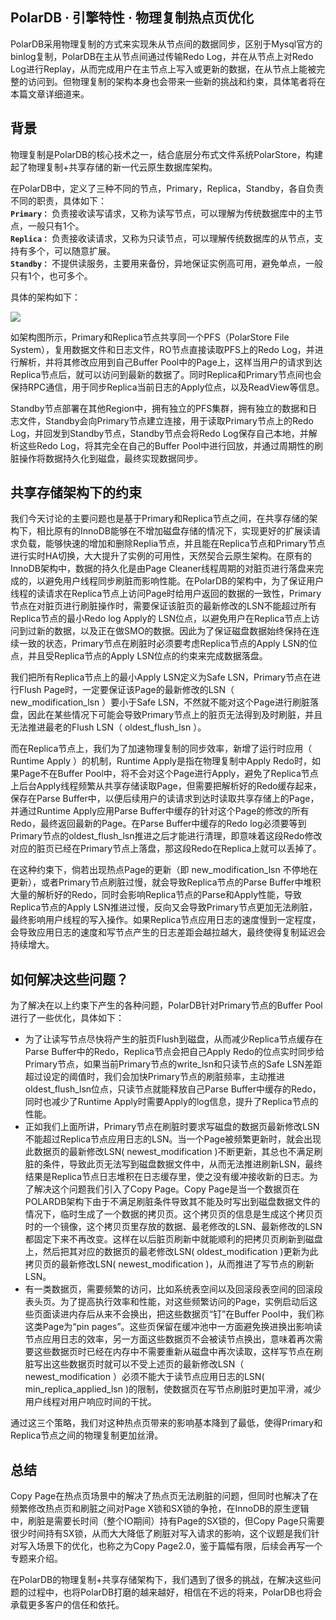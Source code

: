 ## PolarDB · 引擎特性 · 物理复制热点页优化


PolarDB采用物理复制的方式来实现朱从节点间的数据同步，区别于Mysql官方的binlog复制，PolarDB在主从节点间通过传输Redo Log，并在从节点上对Redo Log进行Replay，从而完成用户在主节点上写入或更新的数据，在从节点上能被完整的访问到。但物理复制的架构本身也会带来一些新的挑战和约束，具体笔者将在本篇文章详细道来。  

## 背景


物理复制是PolarDB的核心技术之一，结合底层分布式文件系统PolarStore，构建起了物理复制+共享存储的新一代云原生数据库架构。  


在PolarDB中，定义了三种不同的节点，Primary，Replica，Standby，各自负责不同的职责，具体如下：   **`Primary：`** 负责接收读写请求，又称为读写节点，可以理解为传统数据库中的主节点，一般只有1个。   **`Replica：`** 负责接收读请求，又称为只读节点，可以理解传统数据库的从节点，支持有多个，可以随意扩展。   **`Standby：`** 不提供读服务，主要用来备份，异地保证实例高可用，避免单点，一般只有1个，也可多个。  


具体的架构如下：  


![][0]  


如架构图所示，Primary和Replica节点共享同一个PFS（PolarStore File System），复用数据文件和日志文件，RO节点直接读取PFS上的Redo Log，并进行解析，并将其修改应用到自己Buffer Pool中的Page上，这样当用户的请求到达Replica节点后，就可以访问到最新的数据了。同时Replica和Primary节点间也会保持RPC通信，用于同步Replica当前日志的Apply位点，以及ReadView等信息。  


Standby节点部署在其他Region中，拥有独立的PFS集群，拥有独立的数据和日志文件，Standby会向Primary节点建立连接，用于读取Primary节点上的Redo Log，并回发到Standby节点，Standby节点会将Redo Log保存自己本地，并解析这些Redo Log，将其完全在自己的Buffer Pool中进行回放，并通过周期性的刷脏操作将数据持久化到磁盘，最终实现数据同步。  

## 共享存储架构下的约束


我们今天讨论的主要问题也是基于Primary和Replica节点之间，在共享存储的架构下，相比原有的InnoDB能够在不增加磁盘存储的情况下，实现更好的扩展读请求负载，能够快速的增加和删除Replia节点，并且能在Replica节点和Primary节点进行实时HA切换，大大提升了实例的可用性，天然契合云原生架构。在原有的InnoDB架构中，数据的持久化是由Page Cleaner线程周期的对脏页进行落盘来完成的，以避免用户线程同步刷脏而影响性能。在PolarDB的架构中，为了保证用户线程的读请求在Replica节点上访问Page时给用户返回的数据的一致性，Primary节点在对脏页进行刷脏操作时，需要保证该脏页的最新修改的LSN不能超过所有Replica节点的最小Redo log Apply的 LSN位点，以避免用户在Replica节点上访问到过新的数据，以及正在做SMO的数据。因此为了保证磁盘数据始终保持在连续一致的状态，Primary节点在刷脏时必须要考虑Replica节点的Apply LSN的位点，并且受Replica节点的Apply LSN位点的约束来完成数据落盘。  


我们把所有Replica节点上的最小Apply LSN定义为Safe LSN，Primary节点在进行Flush Page时，一定要保证该Page的最新修改的LSN（ new_modification_lsn ）要小于Safe LSN，不然就不能对这个Page进行刷脏落盘，因此在某些情况下可能会导致Primary节点上的脏页无法得到及时刷脏，并且无法推进最老的Flush LSN（ oldest_flush_lsn ）。  


而在Replica节点上，我们为了加速物理复制的同步效率，新增了运行时应用（ Runtime Apply ）的机制，Runtime Apply是指在物理复制中Apply Redo时，如果Page不在Buffer Pool中，将不会对这个Page进行Apply，避免了Replica节点上后台Apply线程频繁从共享存储读取Page，但需要把解析好的Redo缓存起来，保存在Parse Buffer中，以便后续用户的读请求到达时读取共享存储上的Page，并通过Runtime Apply应用Parse Buffer中缓存的针对这个Page的修改的所有Redo，最终返回最新的Page。在Parse Buffer中缓存的Redo log必须要等到Primary节点的oldest_flush_lsn推进之后才能进行清理，即意味着这段Redo修改对应的脏页已经在Primary节点上落盘，那这段Redo在Replica上就可以丢掉了。  


在这种约束下，倘若出现热点Page的更新（即 new_modification_lsn 不停地在更新），或者Primary节点刷脏过慢，就会导致Replica节点的Parse Buffer中堆积大量的解析好的Redo，同时会影响Replica节点的Parse和Apply性能，导致Replica节点的Apply LSN推进过慢，反向又会导致Primary节点更加无法刷脏，最终影响用户线程的写入操作。如果Replica节点应用日志的速度慢到一定程度，会导致应用日志的速度和写节点产生的日志差距会越拉越大，最终使得复制延迟会持续增大。  

## 如何解决这些问题？


为了解决在以上约束下产生的各种问题，PolarDB针对Primary节点的Buffer Pool进行了一些优化，具体如下：  


* 为了让读写节点尽快将产生的脏页Flush到磁盘，从而减少Replica节点缓存在Parse Buffer中的Redo，Replica节点会把自己Apply Redo的位点实时同步给Primary节点，如果当前Primary节点的write_lsn和只读节点的Safe LSN差距超过设定的阈值时，我们会加快Primary节点的刷脏频率，主动推进oldest_flush_lsn位点，只读节点就能释放自己Parse Buffer中缓存的Redo，同时也减少了Runtime Apply时需要Apply的log信息，提升了Replica节点的性能。
* 正如我们上面所讲，Primary节点在刷脏时要求写磁盘的数据页最新修改LSN不能超过Replica节点应用日志的LSN。当一个Page被频繁更新时，就会出现此数据页的最新修改LSN( newest_modification )不断更新，其总也不满足刷脏的条件，导致此页无法写到磁盘数据文件中，从而无法推进刷新LSN，最终结果是Replica节点日志堆积在日志缓存里，使之没有缓冲接收新的日志。为了解决这个问题我们引入了Copy Page。Copy Page是当一个数据页在POLARDB架构下由于不满足刷脏条件导致其不能及时写出到磁盘数据文件的情况下，临时生成了一个数据的拷贝页。这个拷贝页的信息是生成这个拷贝页时的一个镜像，这个拷贝页里存放的数据、最老修改的LSN、最新修改的LSN都固定下来不再改变。这样在以后脏页刷新中就能顺利的把拷贝页刷新到磁盘上，然后把其对应的数据页的最老修改LSN( oldest_modification )更新为此拷贝页的最新修改LSN( newest_modification )，从而推进了写节点的刷新LSN。
* 有一类数据页，需要频繁的访问，比如系统表空间以及回滚段表空间的回滚段表头页。为了提高执行效率和性能，对这些频繁访问的Page，实例启动后这些页面读进内存后从来不会换出，把这些数据页“钉”在Buffer Pool中，我们称这类Page为“pin pages”。这些页保留在缓冲池中一方面避免换进换出影响读节点应用日志的效率，另一方面这些数据页不会被读节点换出，意味着再次需要这些数据页时已经在内存中不需要重新从磁盘中再次读取，这样写节点在刷脏写出这些数据页时就可以不受上述页的最新修改LSN（ newest_modification ）必须不能大于读节点应用日志的LSN( min_replica_applied_lsn )的限制，使数据页在写节点刷脏时更加平滑，减少用户线程对用户响应时间的干扰。



通过这三个策略，我们对这种热点页带来的影响基本降到了最低，使得Primary和Replica节点之间的物理复制更加丝滑。  

## 总结


Copy Page在热点页场景中的解决了热点页无法刷脏的问题，但同时也解决了在频繁修改热点页和刷脏之间对Page X锁和SX锁的争抢，在InnoDB的原生逻辑中，刷脏是需要长时间（整个IO期间）持有Page的SX锁的，但Copy Page只需要很少时间持有SX锁，从而大大降低了刷脏对写入请求的影响，这个议题是我们针对写入场景下的优化，也称之为Copy Page2.0，鉴于篇幅有限，后续会再写一个专题来介绍。  


在PolarDB的物理复制+共享存储架构下，我们遇到了很多的挑战，在解决这些问题的过程中，也将PolarDB打磨的越来越好，相信在不远的将来，PolarDB也将会承载更多客户的信任和依托。  


[0]: https://tva1.sinaimg.cn/large/008eGmZEly1goxl6gz53wj30u30b7dhp.jpg